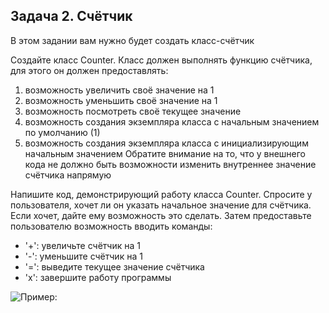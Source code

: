 ## Задача 2. Счётчик
В этом задании вам нужно будет создать класс-счётчик

Создайте класс Counter. Класс должен выполнять функцию счётчика, для этого он должен предоставлять:

1. возможность увеличить своё значение на 1
1. возможность уменьшить своё значение на 1
1. возможность посмотреть своё текущее значение
1. возможность создания экземпляра класса с начальным значением по умолчанию (1)
1. возможность создания экземпляра класса с инициализирующим начальным значением
Обратите внимание на то, что у внешнего кода не должно быть возможности изменить внутреннее значение счётчика напрямую

Напишите код, демонстрирующий работу класса Counter. Спросите у пользователя, хочет ли он указать начальное значение для счётчика. Если хочет, дайте ему возможность это сделать. Затем предоставьте пользователю возможность вводить команды:

* '+': увеличьте счётчик на 1
* '-': уменьшите счётчик на 1
* '=': выведите текущее значение счётчика
* 'x': завершите работу программы

![Пример:](https://ibb.co/YLNmzXj)